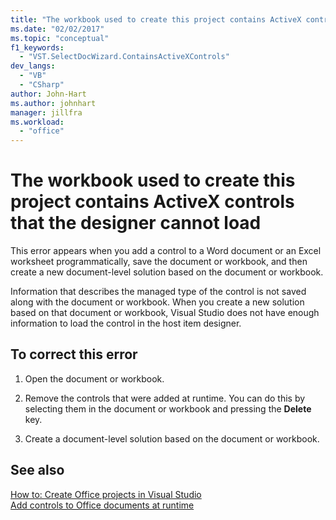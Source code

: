 ```yaml
---
title: "The workbook used to create this project contains ActiveX controls that the designer cannot load"
ms.date: "02/02/2017"
ms.topic: "conceptual"
f1_keywords: 
  - "VST.SelectDocWizard.ContainsActiveXControls"
dev_langs: 
  - "VB"
  - "CSharp"
author: John-Hart
ms.author: johnhart
manager: jillfra
ms.workload: 
  - "office"
---
```

# The workbook used to create this project contains ActiveX controls that the designer cannot load
  This error appears when you add a control to a Word document or an Excel worksheet programmatically, save the document or workbook, and then create a new document-level solution based on the document or workbook.  
  
 Information that describes the managed type of the control is not saved along with the document or workbook. When you create a new solution based on that document or workbook, Visual Studio does not have enough information to load the control in the host item designer.  
  
## To correct this error  
  
1.  Open the document or workbook.  
  
2.  Remove the controls that were added at runtime. You can do this by selecting them in the document or workbook and pressing the **Delete** key.  
  
3.  Create a document-level solution based on the document or workbook.  
  
## See also  
 [How to: Create Office projects in Visual Studio](../vsto/how-to-create-office-projects-in-visual-studio.md)   
 [Add controls to Office documents at runtime](../vsto/adding-controls-to-office-documents-at-run-time.md)  
